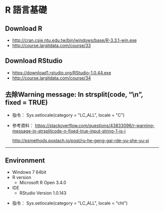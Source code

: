 ﻿# R 語言基礎

## Download R
- http://cran.csie.ntu.edu.tw/bin/windows/base/R-3.3.1-win.exe 
- http://course.largitdata.com/course/33

## Download RStudio
- https://download1.rstudio.org/RStudio-1.0.44.exe 
- http://course.largitdata.com/course/34

## 去除Warning message: In strsplit(code, “\n”, fixed = TRUE)
- 指令： Sys.setlocale(category = "LC_ALL", locale = "C")
- 參考資料：
    https://stackoverflow.com/questions/43833096/r-warning-message-in-strsplitcode-n-fixed-true-input-string-1-is-i

    http://psmethods.postach.io/post/ru-he-geng-gai-rde-yu-she-yu-xi

***

## Environment
* Windows 7 64bit
* R version
  * Microsoft R Open 3.4.0
* IDE
  * RStudio Version 1.0.143
- 指令： Sys.setlocale(category = "LC_ALL", locale = "cht")
